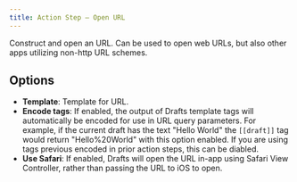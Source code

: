 ```yaml
---
title: Action Step – Open URL
---
```


Construct and open an URL. Can be used to open web URLs, but also other apps utilizing non-http URL schemes.

## Options

- **Template**: Template for URL.
- **Encode tags**: If enabled, the output of Drafts template tags will automatically be encoded for use in URL query parameters. For example, if the current draft has the text "Hello World" the `[[draft]]` tag would return "Hello%20World" with this option enabled. If you are using tags previous encoded in prior action steps, this can be diabled.
- **Use Safari**: If enabled, Drafts will open the URL in-app using Safari View Controller, rather than passing the URL to iOS to open.
